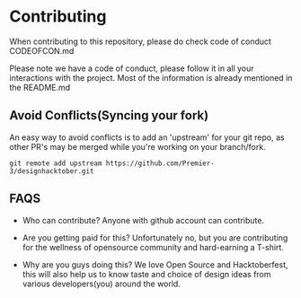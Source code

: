 # Contributing

When contributing to this repository, please do check code of conduct CODEOFCON.md

Please note we have a code of conduct, please follow it in all your interactions with the project.
Most of the information is already mentioned in the README.md
## Avoid Conflicts(Syncing your fork)
An easy way to avoid conflicts is to add an 'upstream' for your git repo, as other PR's may be merged while you're working on your branch/fork.

```terminal
git remote add upstream https://github.com/Premier-3/designhacktober.git
```

## FAQS
- Who can contribute?
Anyone with github account can contribute.

- Are you getting paid for this?
Unfortunately no, but you are contributing for the wellness of opensource community and hard-earning a T-shirt.

- Why are you guys doing this?
We love Open Source and Hacktoberfest, this will also help us to know taste and choice of design ideas from various developers(you) around the world.
